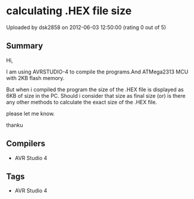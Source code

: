 # calculating .HEX file size

Uploaded by dsk2858 on 2012-06-03 12:50:00 (rating 0 out of 5)

## Summary

Hi,


I am using AVRSTUDIO-4 to compile the programs.And ATMega2313 MCU with 2KB flash memory.  

But when i compiled the program the size of the .HEX file is displayed as 6KB of size in the PC. Should i consider that size as final size (or) is there any other methods to calculate the exact size of the .HEX file.


please let me know.


thanku

## Compilers

- AVR Studio 4

## Tags

- AVR Studio 4
